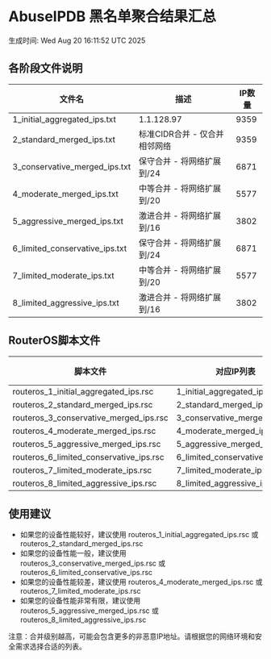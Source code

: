 # AbuseIPDB 黑名单聚合结果汇总
生成时间: Wed Aug 20 16:11:52 UTC 2025

## 各阶段文件说明

| 文件名 | 描述 | IP数量 |
|--------|------|--------|
| 1_initial_aggregated_ips.txt | 1.1.128.97 | 9359 |
| 2_standard_merged_ips.txt | 标准CIDR合并 - 仅合并相邻网络 | 9359 |
| 3_conservative_merged_ips.txt | 保守合并 - 将网络扩展到/24 | 6871 |
| 4_moderate_merged_ips.txt | 中等合并 - 将网络扩展到/20 | 5577 |
| 5_aggressive_merged_ips.txt | 激进合并 - 将网络扩展到/16 | 3802 |
| 6_limited_conservative_ips.txt | 保守合并 - 将网络扩展到/24 | 6871 |
| 7_limited_moderate_ips.txt | 中等合并 - 将网络扩展到/20 | 5577 |
| 8_limited_aggressive_ips.txt | 激进合并 - 将网络扩展到/16 | 3802 |

## RouterOS脚本文件

| 脚本文件 | 对应IP列表 | IP数量 |
|----------|------------|--------|
| routeros_1_initial_aggregated_ips.rsc | 1_initial_aggregated_ips.txt | 9359 |
| routeros_2_standard_merged_ips.rsc | 2_standard_merged_ips.txt | 9359 |
| routeros_3_conservative_merged_ips.rsc | 3_conservative_merged_ips.txt | 6871 |
| routeros_4_moderate_merged_ips.rsc | 4_moderate_merged_ips.txt | 5577 |
| routeros_5_aggressive_merged_ips.rsc | 5_aggressive_merged_ips.txt | 3802 |
| routeros_6_limited_conservative_ips.rsc | 6_limited_conservative_ips.txt | 6871 |
| routeros_7_limited_moderate_ips.rsc | 7_limited_moderate_ips.txt | 5577 |
| routeros_8_limited_aggressive_ips.rsc | 8_limited_aggressive_ips.txt | 3802 |

## 使用建议

- 如果您的设备性能较好，建议使用 routeros_1_initial_aggregated_ips.rsc 或 routeros_2_standard_merged_ips.rsc
- 如果您的设备性能一般，建议使用 routeros_3_conservative_merged_ips.rsc 或 routeros_6_limited_conservative_ips.rsc
- 如果您的设备性能较差，建议使用 routeros_4_moderate_merged_ips.rsc 或 routeros_7_limited_moderate_ips.rsc
- 如果您的设备性能非常有限，建议使用 routeros_5_aggressive_merged_ips.rsc 或 routeros_8_limited_aggressive_ips.rsc

注意：合并级别越高，可能会包含更多的非恶意IP地址。请根据您的网络环境和安全需求选择合适的列表。
